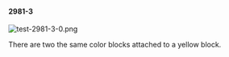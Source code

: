 #### 2981-3
![test-2981-3-0.png](https://github.com/lil-lab/nlvr/raw/master/nlvr/test/images/4/test-2981-3-0.png "test-2981-3-0.png")

There are two the same color blocks attached to a yellow block.